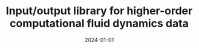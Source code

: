 ---
title: "Input/output library for higher-order computational fluid dynamics data"
collection: publications
permalink: /publication/2024-01-01-input-output-library
excerpt: 'R. Dhib, V. Sharma, A. Lani, and S. Poedts'
date: 2024-01-01
venue: 'SoftwareX'
paperurl: 'https://doi.org/10.1016/j.softx.2024.101943'
---